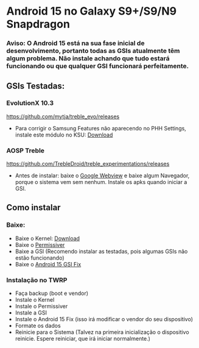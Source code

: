 # Android 15 no Galaxy S9+/S9/N9 Snapdragon
### Aviso: O Android 15 está na sua fase inicial de desenvolvimento, portanto todas as GSIs atualmente têm algum problema. Não instale achando que tudo estará funcionando ou que qualquer GSI funcionará perfeitamente.

## GSIs Testadas:

### EvolutionX 10.3

https://github.com/mytja/treble_evo/releases
- Para corrigir o Samsung Features não aparecendo no PHH Settings, instale este módulo no KSU: [Download](https://github.com/Andrey0800770/kernel-build/raw/refs/heads/main/TrebleGSIProps_1.1.zip)


### AOSP Treble

https://github.com/TrebleDroid/treble_experimentations/releases
- Antes de instalar: baixe o [Google Webview](https://www.apkmirror.com/apk/google-inc/android-system-webview/android-system-webview-132-0-6834-165-release/android-system-webview-132-0-6834-165-android-apk-download/)
e baixe algum Navegador, porque o sistema vem sem nenhum. Instale os apks quando iniciar a GSI.

## Como instalar
### Baixe:

- Baixe o Kernel: [Download](https://github.com/Andrey0800770/samsung_sdm845-kernel/releases)
- Baixe o [Permissiver](https://sourceforge.net/projects/sgsi137/files/Permissiver%20v5.zip/download)
- Baixe a GSI (Recomendo instalar as testadas, pois algumas GSIs não estão funcionando)
- Baixe o [Android 15 GSI Fix](https://github.com/Andrey0800770/kernel-build/raw/refs/heads/main/Android-15-GSI-Fix.zip)

### Instalação no TWRP

- Faça backup (boot e vendor)
- Instale o Kernel
- Instale o Permissiver
- Instale a GSI
- Instale o Android 15 Fix (isso irá modificar o vendor do seu dispositivo)
- Formate os dados
- Reinicie para o Sistema (Talvez na primeira inicialização o dispositivo reinicie. Espere reiniciar, que irá iniciar normalmente.)
